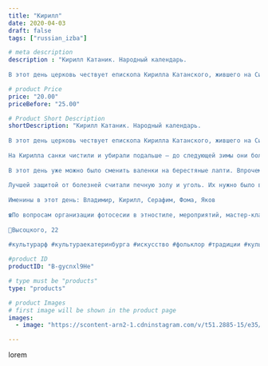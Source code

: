 ```yaml
---
title: "Кирилл"
date: 2020-04-03
draft: false
tags: ["russian_izba"]

# meta description
description : "Кирилл Катаник. Народный календарь.
⠀
В этот день церковь чествует епископа Кирилла Катанского, жившего на Сицилии в 1-2 веках. Русский народ, как часто бывает,"

# product Price
price: "20.00"
priceBefore: "25.00"

# Product Short Description
shortDescription: "Кирилл Катаник. Народный календарь.
⠀
В этот день церковь чествует епископа Кирилла Катанского, жившего на Сицилии в 1-2 веках. Русский народ, как часто бывает, переиначил имя святителя на свой лад, вложив в него новый смысл. Говорили, что день Катаника — последняя возможность прокатиться на санках с гор по тающему снегу.
⠀
На Кирилла санки чистили и убирали подальше — до следующей зимы они больше не пригодятся. Поэтому детям говорили: «Реви – не реви, Катаник санки унес». Зато у ребятни появлялись новые забавы – например, игра «в кувшинчик». Правила просты: один из играющих берет мяч и бьет его об землю в такт песенке «Я кувшинчик уронил и об пол его разбил; раз-два-три, его, Васенька, лови!». Тот, чье имя называл ведущий, должен был поймать мячик.
⠀
В этот день уже можно было сменить валенки на берестяные лапти. Впрочем, и та, и другая обувь была плохой защитой от холода и сырости.
⠀
Лучшей защитой от болезней считали печную золу и уголь. Их нужно было взять из печки горячими, завернуть в платок и приложить к больному месту. Импровизированная грелка нередко помогала, и болезнь отступала.
⠀
Именины в этот день: Владимир, Кирилл, Серафим, Фома, Яков
⠀
☎По вопросам организации фотосесии в этностиле, мероприятий, мастер-классов, аренды экспонатов и костюмов звоните по номеру: 8 965 535 00 95, 347-25-49, 8 904 383 26 64.
⠀
📍Высоцкого, 22
⠀
#культурарф #культураекатеринбурга #искусство #фольклор #традиции #культура #этностиль #этнос #традиционнаяодежда #национальнаяодежда #Россия #народныйкостюм #этнография #хоровод #вечерка #народныезабывы #фольклорныйансамбль #екатеринбург"

#product ID
productID: "B-gycnxl9He"

# type must be "products"
type: "products"

# product Images
# first image will be shown in the product page
images:
  - image: "https://scontent-arn2-1.cdninstagram.com/v/t51.2885-15/e35/s1080x1080/91500035_631555744065417_485368124273174191_n.jpg?_nc_ht=scontent-arn2-1.cdninstagram.com&_nc_cat=109&_nc_ohc=9tGDQbe-yKsAX8te6Kp&tp=1&oh=9aa0e3d01a3c04d9effe89ec3f7f4f31&oe=604F38F7&ig_cache_key=MjI3OTA0MzI4MDYyODMzOTE2Ng%3D%3D.2"

---
```

lorem
